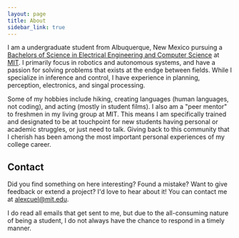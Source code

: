 ```yaml
---
layout: page
title: About
sidebar_link: true
---
```


I am a undergraduate student from Albuquerque, New Mexico pursuing a [Bachelors of Science in Electrical Engineering and Computer Science](https://www.eecs.mit.edu/academics-admissions/undergraduate-programs/course-6-2-electrical-eng-computer-science) at [MIT](http://web.mit.edu/). I primarily focus in robotics and autonomous systems, and have a passion for solving problems that exists at the endge between fields.  While I specialize in inference and control, I have experience in planning, perception, electronics, and singal processing.  

Some of my hobbies include hiking, creating languages (human languages, not coding), and acting (mostly in student films). I also am a "peer mentor" to freshmen in my living group at MIT.  This means I am specifically trained and designated to be at touchpoint for new students having personal or academic struggles, or just need to talk.  Giving back to this community that I cherish has been among the most important personal experiences of my college career.  

## Contact

Did you find something on here interesting? Found a mistake? Want to give feedback or extend a project? I'd love to hear about it! You can contact me at [alexcuel@mit.edu](mailto:alexcuel@mit.edu). 

I do read all emails that get sent to me, but due to the all-consuming nature of being a student, I do not always have the chance to respond in a timely manner.

